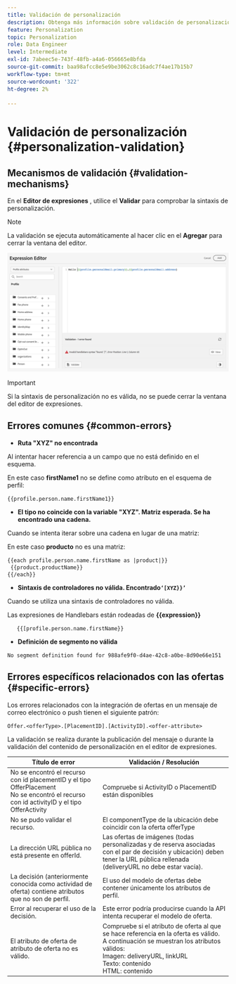 ```yaml
---
title: Validación de personalización
description: Obtenga más información sobre validación de personalización y cómo solucionar problemas.
feature: Personalization
topic: Personalization
role: Data Engineer
level: Intermediate
exl-id: 7abeec5e-743f-48fb-a4a6-056665e8bfda
source-git-commit: baa98afcc8e5e9be3062c8c16adc7f4ae17b15b7
workflow-type: tm+mt
source-wordcount: '322'
ht-degree: 2%

---
```


# Validación de personalización {#personalization-validation}

## Mecanismos de validación {#validation-mechanisms}

En el **Editor de expresiones** , utilice el **Validar** para comprobar la sintaxis de personalización.

>[!NOTE]
> La validación se ejecuta automáticamente al hacer clic en el **Agregar** para cerrar la ventana del editor.

![](assets/perso_validation1.png)

>[!IMPORTANT]
> Si la sintaxis de personalización no es válida, no se puede cerrar la ventana del editor de expresiones.

## Errores comunes {#common-errors}

* **Ruta &quot;XYZ&quot; no encontrada**

Al intentar hacer referencia a un campo que no está definido en el esquema.

En este caso **firstName1** no se define como atributo en el esquema de perfil:

```
{{profile.person.name.firstName1}}
```

* **El tipo no coincide con la variable &quot;XYZ&quot;. Matriz esperada. Se ha encontrado una cadena.**

Cuando se intenta iterar sobre una cadena en lugar de una matriz:

En este caso **producto** no es una matriz:

```
{{each profile.person.name.firstName as |product|}}
 {{product.productName}}
{{/each}}
```

* **Sintaxis de controladores no válida. Encontrado`‘[XYZ}}’`**

Cuando se utiliza una sintaxis de controladores no válida.

Las expresiones de Handlebars están rodeadas de **{{expression}}**

```
   {{[profile.person.name.firstName}}
```

* **Definición de segmento no válida**

```
No segment definition found for 988afe9f0-d4ae-42c8-a0be-8d90e66e151
```

## Errores específicos relacionados con las ofertas {#specific-errors}

Los errores relacionados con la integración de ofertas en un mensaje de correo electrónico o push tienen el siguiente patrón:

```
Offer.<offerType>.[PlacementID].[ActivityID].<offer-attribute>
```

La validación se realiza durante la publicación del mensaje o durante la validación del contenido de personalización en el editor de expresiones.

<table> 
 <thead> 
  <tr> 
   <th> Título de error<br /> </th> 
   <th> Validación / Resolución <br /> </th> 
  </tr> 
 </thead> 
 <tbody> 
  <tr> 
   <td>No se encontró el recurso con id placementID y el tipo OfferPlacement <br/>
No se encontró el recurso con id activityID y el tipo OfferActivity<br/></td> 
   <td>Compruebe si ActivityID o PlacementID están disponibles</td> 
  </tr> 
   <tr> 
   <td>No se pudo validar el recurso.</td> 
   <td>El componentType de la ubicación debe coincidir con la oferta offerType</td> 
  </tr> 
   <tr> 
   <td>La dirección URL pública no está presente en offerId.</td> 
   <td>Las ofertas de imágenes (todas personalizadas y de reserva asociadas con el par de decisión y ubicación) deben tener la URL pública rellenada (deliveryURL no debe estar vacía).</td> 
  </tr> 
  <tr> 
   <td>La decisión (anteriormente conocida como actividad de oferta) contiene atributos que no son de perfil.</td> 
   <td>El uso del modelo de ofertas debe contener únicamente los atributos de perfil.</td> 
  </tr> 
  <tr> 
   <td>Error al recuperar el uso de la decisión.</td> 
   <td>Este error podría producirse cuando la API intenta recuperar el modelo de oferta.</td> 
  </tr>
  <tr> 
   <td>El atributo de oferta de atributo de oferta no es válido.</td> 
   <td>Compruebe si el atributo de oferta al que se hace referencia en la oferta es válido. A continuación se muestran los atributos válidos: <br/>
Imagen: deliveryURL, linkURL<br/>
Texto: contenido<br/>
HTML: contenido<br/></td> 
  </tr> 
 </tbody> 
</table>
